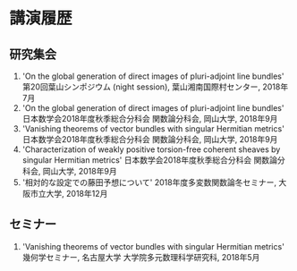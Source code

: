 
# 講演履歴
## 研究集会
1. 'On the global generation of direct images of pluri-adjoint line bundles' 第20回葉山シンポジウム (night session), 葉山湘南国際村センター, 2018年7月
2. 'On the global generation of direct images of pluri-adjoint line bundles' 日本数学会2018年度秋季総合分科会 関数論分科会, 岡山大学, 2018年9月
3. 'Vanishing theorems of vector bundles with singular Hermitian metrics' 日本数学会2018年度秋季総合分科会 関数論分科会, 岡山大学, 2018年9月
4. 'Characterization of weakly positive torsion-free coherent sheaves by singular Hermitian metrics' 日本数学会2018年度秋季総合分科会 関数論分科会, 岡山大学, 2018年9月
5. '相対的な設定での藤田予想について' 2018年度多変数関数論冬セミナー, 大阪市立大学, 2018年12月

## セミナー
1.  'Vanishing theorems of vector bundles with singular Hermitian metrics' 幾何学セミナー, 名古屋大学 大学院多元数理科学研究科,  2018年5月

